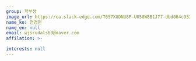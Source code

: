 ```yaml
---
group: 학부생
image_url: https://ca.slack-edge.com/T057X8DNU8P-U058W8B1J77-dbd064c93395-512
name_ko: 전경민
name_en: null
email: wjsrudals69@naver.com
affilation: >-

interests: null
---
```

